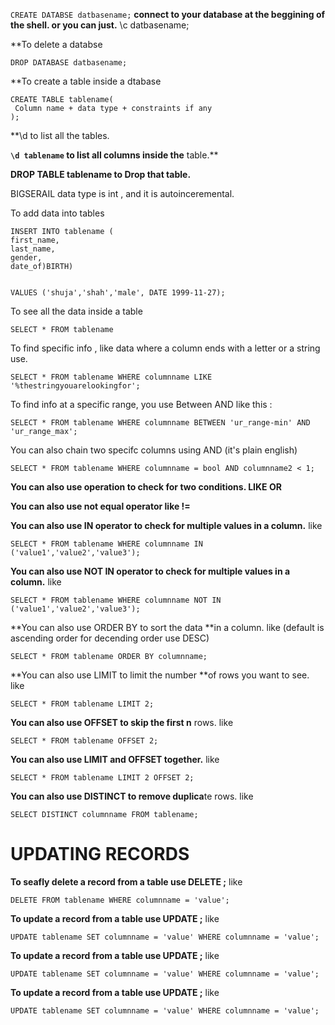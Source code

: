 `CREATE DATABSE datbasename;`
**connect to your database at the beggining of the shell. or you can just.**
\c datbasename;

\*\*To delete a databse

```
DROP DATABASE datbasename;
```

\*\*To create a table inside a dtabase

```
CREATE TABLE tablename(
 Column name + data type + constraints if any
);

```

\*\*\d to list all the tables.

**`\d tablename` to list all columns inside the** table.\*\*

**DROP TABLE tablename to Drop that table.**

BIGSERAIL data type is int , and it is autoinceremental.

To add data into tables

```
INSERT INTO tablename (
first_name,
last_name,
gender,
date_of)BIRTH)


VALUES ('shuja','shah','male', DATE 1999-11-27);
```

To see all the data inside a table

```
SELECT * FROM tablename
```

To find specific info , like data where a column ends with a letter or a string use.

```
SELECT * FROM tablename WHERE columnname LIKE '%thestringyouarelookingfor';

```

To find info at a specific range, you use Between AND like this :

```
SELECT * FROM tablename WHERE columnname BETWEEN 'ur_range-min' AND 'ur_range_max';

```

You can also chain two specifc columns using AND (it's plain english)

```
SELECT * FROM tablename WHERE columnname = bool AND columnname2 < 1;
```

**You can also use operation to check for two conditions. LIKE OR**

**You can also use not equal operator like !=**

**You can also use IN operator to check for multiple values in a column.**
like

```
SELECT * FROM tablename WHERE columnname IN ('value1','value2','value3');
```

**You can also use NOT IN operator to check for multiple values in a column.**
like

```
SELECT * FROM tablename WHERE columnname NOT IN ('value1','value2','value3');
```

**You can also use ORDER BY to sort the data **in a column.
like (default is ascending order for decending order use DESC)

```
SELECT * FROM tablename ORDER BY columnname;
```

**You can also use LIMIT to limit the number **of rows you want to see.
like

```
SELECT * FROM tablename LIMIT 2;
```

**You can also use OFFSET to skip the first n** rows.
like

```
SELECT * FROM tablename OFFSET 2;
```

**You can also use LIMIT and OFFSET together.**
like

```
SELECT * FROM tablename LIMIT 2 OFFSET 2;
```

**You can also use DISTINCT to remove duplica**te rows.
like

```
SELECT DISTINCT columnname FROM tablename;
```

# UPDATING RECORDS

**To seafly delete a record from a table use DELETE ;**
like

```
DELETE FROM tablename WHERE columnname = 'value';
```

**To update a record from a table use UPDATE ;**
like

```
UPDATE tablename SET columnname = 'value' WHERE columnname = 'value';
```

**To update a record from a table use UPDATE ;**
like

```
UPDATE tablename SET columnname = 'value' WHERE columnname = 'value';
```

**To update a record from a table use UPDATE ;**
like

```
UPDATE tablename SET columnname = 'value' WHERE columnname = 'value';
```
